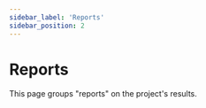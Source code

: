 ```yaml
---
sidebar_label: 'Reports'
sidebar_position: 2
---
```


# Reports

This page groups "reports" on the project's results.
